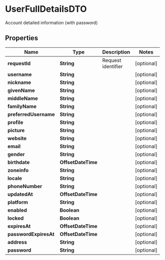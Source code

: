 

# UserFullDetailsDTO

Account detailed information (with password)

## Properties

| Name | Type | Description | Notes |
|------------ | ------------- | ------------- | -------------|
|**requestId** | **String** | Request identifier |  [optional] |
|**username** | **String** |  |  [optional] |
|**nickname** | **String** |  |  [optional] |
|**givenName** | **String** |  |  [optional] |
|**middleName** | **String** |  |  [optional] |
|**familyName** | **String** |  |  [optional] |
|**preferredUsername** | **String** |  |  [optional] |
|**profile** | **String** |  |  [optional] |
|**picture** | **String** |  |  [optional] |
|**website** | **String** |  |  [optional] |
|**email** | **String** |  |  [optional] |
|**gender** | **String** |  |  [optional] |
|**birthdate** | **OffsetDateTime** |  |  [optional] |
|**zoneinfo** | **String** |  |  [optional] |
|**locale** | **String** |  |  [optional] |
|**phoneNumber** | **String** |  |  [optional] |
|**updatedAt** | **OffsetDateTime** |  |  [optional] |
|**platform** | **String** |  |  [optional] |
|**enabled** | **Boolean** |  |  [optional] |
|**locked** | **Boolean** |  |  [optional] |
|**expiresAt** | **OffsetDateTime** |  |  [optional] |
|**passwordExpiresAt** | **OffsetDateTime** |  |  [optional] |
|**address** | **String** |  |  [optional] |
|**password** | **String** |  |  [optional] |



